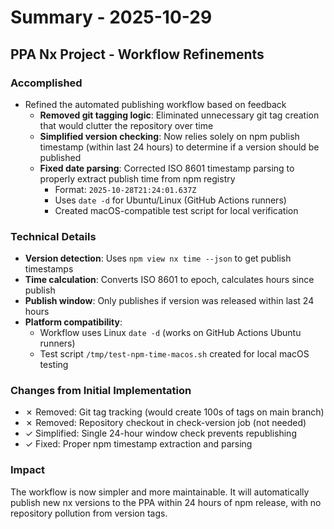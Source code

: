 # Summary - 2025-10-29

## PPA Nx Project - Workflow Refinements

### Accomplished
- Refined the automated publishing workflow based on feedback
  - **Removed git tagging logic**: Eliminated unnecessary git tag creation that would clutter the repository over time
  - **Simplified version checking**: Now relies solely on npm publish timestamp (within last 24 hours) to determine if a version should be published
  - **Fixed date parsing**: Corrected ISO 8601 timestamp parsing to properly extract publish time from npm registry
    - Format: `2025-10-28T21:24:01.637Z`
    - Uses `date -d` for Ubuntu/Linux (GitHub Actions runners)
    - Created macOS-compatible test script for local verification

### Technical Details
- **Version detection**: Uses `npm view nx time --json` to get publish timestamps
- **Time calculation**: Converts ISO 8601 to epoch, calculates hours since publish
- **Publish window**: Only publishes if version was released within last 24 hours
- **Platform compatibility**:
  - Workflow uses Linux `date -d` (works on GitHub Actions Ubuntu runners)
  - Test script `/tmp/test-npm-time-macos.sh` created for local macOS testing

### Changes from Initial Implementation
- ✗ Removed: Git tag tracking (would create 100s of tags on main branch)
- ✗ Removed: Repository checkout in check-version job (not needed)
- ✓ Simplified: Single 24-hour window check prevents republishing
- ✓ Fixed: Proper npm timestamp extraction and parsing

### Impact
The workflow is now simpler and more maintainable. It will automatically publish new nx versions to the PPA within 24 hours of npm release, with no repository pollution from version tags.
